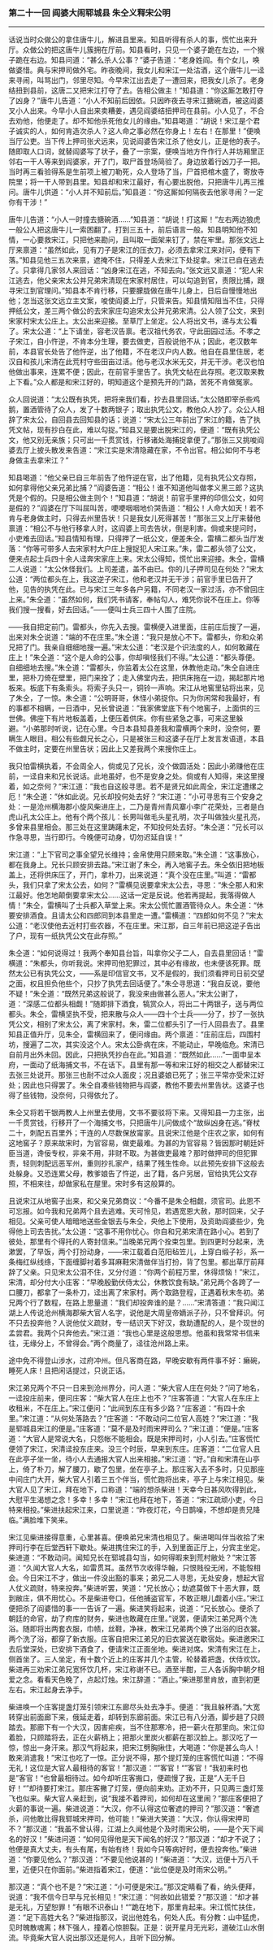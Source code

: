 ### 第二十一回 阎婆大闹郓城县 朱仝义释宋公明
---

话说当时众做公的拿住唐牛儿，解进县里来。知县听得有杀人的事，慌忙出来升厅。众做公的把这唐牛儿簇拥在厅前。知县看时，只见一个婆子跪在左边，一个猴子跪在右边。知县问道：“甚么杀人公事？”婆子告道：“老身姓阎。有个女儿，唤做婆惜。典与宋押司做外宅。昨夜晚间，我女儿和宋江一处沽酒，这个唐牛儿一迳来寻闹，叫骂出门，邻里尽知。今早宋江出去走了一遭回来，把我女儿杀了。老身结扭到县前，这唐二又把宋江打夺了去。告相公做主！”知县道：“你这厮怎敢打夺了凶身？”唐牛儿告道：“小人不知前后因依。只因昨夜去寻宋江搪碗酒，被这阎婆叉小人出来。今早小人自出来卖糟姜，遇见阎婆结扭押司在县前。小人见了，不合去劝他，他便走了。却不知他杀死他女儿的缘由。”知县喝道：“胡说！宋江是个君子诚实的人，如何肯造次杀人？这人命之事必然在你身上！左右！在那里！”便唤当厅公吏。当下传上押司张犬远来，见说阎婆告宋江杀了他女儿，正是他的表子。随即取人口词，就替阎婆写了状子，叠了一宗案，便唤当地方仵作行人并坊厢里正邻右一干人等来到阎婆家，开了门，取尸首登场简验了。身边放着行凶刀子一把。当时再三看验得系是生前项上被刀勒死，众人登场了当，尸首把棺木盛了，寄放寺院里；将一干人带到县里。知县却和宋江最好，有心要出脱他，只把唐牛儿再三推问。唐牛儿供道：“小人并不知前后。”知县道：“你这厮如何隔夜去他家寻闹？一定你有干涉！”  

唐牛儿告道：“小人一时撞去搪碗酒……”知县道：“胡说！打这厮！”左右两边狼虎一般公人把这唐牛儿一索困翻了。打到三五十，前后语言一般。知县明知他不知情，一心要救宋江，只把他来勘问，且叫取一面架来钉了，禁在牢里。那张文远上厅来禀道：“虽然如此，见有刀子是宋江的压衣刀，必须去拿宋江来对问，便有下落。”知县见他三五次来禀，遮掩不住，只得差人去宋江下处捉拿。宋江已自在逃去了。只拿得几家邻人来回话：“凶身宋江在逃，不知去向。”张文远又禀道：“犯人宋江逃去，他父亲宋太公并兄弟宋清现在宋家村居住，可以勾追到官，责限比捕，跟寻宋江到官理问。”知县本不肯行移，只要朦胧做在唐牛儿身上，日后自慢慢地出他；怎当这张文远立主文案，唆使阎婆上厅，只管来告。知县情知阻当不住，只得押纸公文，差三两个做公的去宋家庄勾追宋太公并兄弟宋清。公人领了公文，来到宋家村宋太公庄上。太公出来迎接。至草厅上坐定。公人将出文书，递与太公看了。宋太公道：“上下请坐，容老汉告禀。老汉祖代务农，守此田园过活。不孝之子宋江，自小忤逆，不肯本分生理，要去做吏，百般说他不从；因此，老汉数年前，本县官长处告了他忤逆，出了他籍，不在老汉户内人数。他自在县里住居，老汉自和孩儿宋清在此荒村守些田亩过活。他与老汉水米无交，并无干涉。老汉也怕他做出事来，连累不便；因此，在前官手里告了。执凭文帖在此存照。老汉取来教上下看。”众人都是和宋江好的，明知道这个是预先开的门路，苦死不肯做冤家。  

众人回说道：“太公既有执凭，把将来我们看，抄去县里回话。”太公随即宰杀些鸡鹅，置酒管待了众人，发了十数两银子；取出执凭公文，教他众人抄了。众公人相辞了宋太公，自回县去回知县的话；说道：“宋太公三年前出了宋江的籍，告了执凭文帖，现有抄白在此，难以勾捉。”知县又是要出脱宋江的，便道：“既有执凭公文，他又别无亲族；只可出一千贯赏钱，行移诸处海捕捉拿便了。”那张三又挑唆阎婆去厅上披头散发来告道：“宋江实是宋清隐藏在家，不令出官。相公如何不与老身做主去拿宋江？”  

知县喝道：“他父亲已自三年前告了他忤逆在官，出了他籍，见有执凭公文存照，如何拿得他父亲兄弟比捕？”阎婆告道：“相公！谁不知道他叫做孝义黑三郎？这执凭是个假的。只是相公做主则个！”知县道：“胡说！前官手里押的印信公文，如何是假的？”阎婆在厅下叫屈叫苦，哽哽咽咽地价哭告道：“相公！人命大如天！若不肯与老身做主时，只得去州里告状！只是我女儿死得甚苦！”那张三又上厅来替他禀道：“相公不与他行移拿人时，这阎婆上司去告状，倒是利害。倘或来提问时，小吏难去回话。”知县情知有理，只得押了一纸公文，便差朱仝，雷横二都头当厅发落：“你等可带多人去宋家村大户庄上搜捉犯人宋江来。”朱，雷二都头领了公文，便来点起士兵四十余人迳奔宋家庄上来。宋太公得知，慌忙出来迎接。朱仝，雷横二人说道：“太公休怪我们。上司差遣，盖不由已。你的儿子押司见在何处？”宋太公道：“两位都头在上，我这逆子宋江，他和老汉并无干涉；前官手里已告开了他，见告的执凭在此。已与宋江三年多各户另籍，不同老汉一家过活，亦不曾回庄上来。”朱仝道：“虽然如何，我们凭书请客，奉帖勾人，难凭你说不在庄上。你等我们搜一搜看，好去回话。”——便叫士兵三四十人围了庄院。  

——我自把定前门。雷都头，你先入去搜。雷横便入进里面，庄前庄后搜了一遍，出来对朱仝说道：“端的不在庄里。”朱仝道：“我只是放心不下。雷都头，你和众弟兄把了门。我亲自细细地搜一遍。”宋太公道：“老汉是个识法度的人，如何敢藏在庄上！”朱仝道：“这个是人命的公事，你却嗔怪我们不得。”太公道：“都头尊便。自细细地去搜。”朱仝道：“雷都头，你监着太公在这里，休教他走动。”朱仝自进庄里，把朴刀倚在壁里，把门来拴了；走入佛堂内去，把供床拖在一边，揭起那片地板来。板底下有条索头。将索子头只一，铜铃一声响。宋江从地窖里钻将出来，见了朱仝，了一惊。朱仝道：“公明哥哥，休怪小弟捉你。只为你闲常和我最好，有的事都不相瞒，一日酒中，兄长曾说道：”我家佛堂底下有个地窖子，上面供的三世佛。佛座下有片地板盖着，上便压着供床。你有些紧急之事，可来这里躲避。“小弟那时听说，记在心里。今日本县知县差我和雷横两个来时，没奈何，要瞒生人眼目。相公有些觑兄长之心，只是被张三和这婆子在厅上发言发语道，本县不做主时，定要在州里告状；因此上又差我两个来搜你庄上。  

我只怕雷横执着，不会周全人，倘或见了兄长，没个做圆活处：因此小弟赚他在庄前，一迳自来和兄长说话。此地虽好，也不是安身之处。倘或有人知得，来这里搜着，如之奈何？“宋江道：”我也自这般寻思。若不是贤兄如此周全，宋江定遭缧之厄！“朱仝道：”休如此说。兄长却投何处去好？“宋江道：”小可寻思有三个安身之处：一是沧州横海郡小旋风柴进庄上，二乃是青州青风寨小李广花荣处，三者是白虎山孔太公庄上。他有个两个孩儿：长男叫做毛头星孔明，次子叫做独火星孔亮，多曾来县里相会。那三处在这里踌躇未定，不知投何处去好。“朱仝道：”兄长可以作急寻思，当行即行。今晚便可动身，切勿迟延自误！“  

宋江道：“上下官司之事全望兄长维持；金帛使用只顾来取。”朱仝道：“这事放心，都在我身上。兄长只顾安排去路。”宋江谢了朱仝，再入地窖子去。朱仝依旧把地板盖上，还将供床压了，开门，拿朴刀，出来说道：“真个没在庄里。”叫道：“雷都头，我们只拿了宋太公去，如何？”雷横见说要拿宋太公去，寻思：“朱仝那人和宋江最好。他怎地颠倒要拿宋太公……这话一定是反说。他若再提起，我落得做人情！”朱仝，雷横叫了士兵都入草堂上来。宋太公慌忙置酒管待众人。朱仝道：“休要安排酒食。且请太公和四郎同到本县里走一遭。”雷横道：“四郎如何不见？”宋太公道：“老汉使他去近村打些农器，不在庄里。宋江那，自三年前已把这逆子告出了户，现有一纸执凭公文在此存照。”  

朱仝道：“如何说得过！我两个奉知县台旨，叫拿你父子二人，自去县里回话！”雷横道：“朱都头，你听我说。宋押司他犯罪过，其中必有缘故，也未便该死罪。既然太公已有执凭公文，——系是印信官文书，又不是假的，我们须看押司日前交望之面，权且担负他些个，只抄了执凭去回话便了。”朱仝寻思道：“我自反说，要他不疑！”朱仝道：“既然兄弟这般说了，我没来由做甚么恶人。”宋太公谢了，道：“深感二位都头相觑！”随即排下酒食，犒赏众人，将出二十两银子，送与两位都头。朱仝，雷横坚执不受，把来散与众人——四十个士兵——分了，抄了一张执凭公文，相别了宋太公，离了宋家村。朱，雷二位都头引了一行人回县去了。县里知县正值升厅，见朱仝，雷横回来了，便问缘由。两个禀道：“庄前庄后，四围村坊，搜遍了二次，其实没这个人。宋太公卧病在床，不能动止，早晚临危。宋清已自前月出外未回。因此，只把执凭抄白在此。”知县道：“既然如此……”一面申呈本府，一面动了纸海捕文书，不在话下。县里有那一等和宋江好的相交之人都替宋江去张三处说开。那张三也耐不过众人面皮；况且婆娘已死了；张三平常亦受宋江好处；因此也只得罢了。朱仝自凑些钱物把与阎婆，教他不要去州里告状。这婆子也得了些钱物，没奈何，只得依允了。  

朱仝又将若干银两教人上州里去使用，文书不要驳将下来。又得知县一力主张，出一千贯赏钱，行移开了一个海捕文书，只把唐牛儿问做成个“故纵凶身在逃。”脊杖二十，刺配五百里外；干连的人尽数保放甯家。且说宋江他是个庄农之家，如何有这地窖子？原来故宋时，为官容易，做吏最难。为甚的为官容易？皆因那时朝廷奸臣当道，谗佞专权，非亲不用，非财不取。为甚做吏最难？那时做押司的但犯罪责，轻则刺配远恶军州，重则抄扎家产，结果了残生性命。以此预先安排下这般去处躲身。又恐连累父母，教爹娘告了忤逆，出了籍，各户另居，官给执凭公文存照，不相来往，却做家私在屋里。宋时多有这般算的。  

且说宋江从地窖子出来，和父亲兄弟商议：“今番不是朱仝相觑，须官司。此恩不可忘报。如今我和兄弟两个且去逃难。天可怜见，若遇宽恩大赦，那时回来，父子相见。父亲可使人暗暗地送些金银去与朱仝，央他上下使用，及资助阎婆些少，免得他上司去告扰。”太公道：“这事不用你忧心。你自和兄弟宋清在路小心。若到了彼处，那里有个得托的人寄封信来。”当晚弟兄两个拴束包里。到四更时分起来，洗漱罢，了早饭，两个打扮动身，——宋江载着白范阳毡笠儿，上穿白缎子衫，系一条梅红纵线绦，下面缠脚衬着多耳麻鞋宋清做伴当打扮，背了包里。都出草厅前拜辞了父亲。只见宋太公泪不住，又分付道：“你两个前程万里，休得烦恼！”宋江，宋清，却分付大小庄客：“早晚殷勤伏侍太公，休教饮食有缺。”弟兄两个各跨了一口腰刀，都拿了一条朴刀，迳出离了宋家村。两个取路登程，正遇着秋末冬初。弟兄两个行了数程，在路上思量道：“我们却投奔谁的是？……”宋清答道：“我只闻江湖上人传说沧州横海郡柴大官人名字，说他是大周皇帝嫡派子孙，只不曾拜识。何不只去投奔他？人说他仗义疏财，专一结识天下好汉，救助遭配的人，是个现世的孟尝君。我两个只奔他去。”宋江道：“我也心里是这般思想。他虽和我常常书信来往，无缘分上，不曾得会。”两个商量了，迳往沧州路上来。  

途中免不得登山涉水，过府冲州。但凡客商在路，早晚安歇有两件事不好：癞碗，睡死人床！且把闲话提过，只说正话。  

宋江弟兄两个不只一日来到沧州界分，问人道：“柴大官人庄在何处？”问了地名，一迳投庄前来，便问庄客：“柴大官人在庄上也不？”庄客答道：“大官人在东庄上收租米，不在庄上。”宋江便问：“此间到东庄有多少路？”庄客道：“有四十余里。”宋江道：“从何处落路去？”庄客道：“不敢动问二位官人高姓？”宋江道：“我是郓城县宋江的便是。”庄客道：“莫不是及时雨宋押司么？”宋江道：“便是。”庄客道：“大官人是常说大名，只怨帐不能相会。既是宋押司时，小人引去。”庄客慌忙便领了宋江，宋清迳投东庄来。没三个时辰，早来到东庄。庄客道：“二位官人且在此亭子坐一坐，待小人去通报大官人出来相接。”宋江道：“好。”自和宋清在山亭上，倚了朴刀，解了腰刀，歇了包里，坐在亭子上。那庄客入去不多时，只见那座中间庄门大开，柴大官人引着三五个伴当，慌忙跑将出来，亭子上与宋江相见。柴大官人见了宋江，拜在地下，口称道：“端的想杀柴进！天幸今日甚风吹得到此，大慰平生渴想之念！多幸！多幸！”宋江也拜在地下，答道：“宋江疏顽小吏，今日特来相投。”柴进扶起宋江来，口里说道：“昨夜灯花，今日鹊噪，不想却是贵兄降临。”满脸堆下笑来。  

宋江见柴进接得意重，心里甚喜。便唤弟兄宋清也相见了。柴进喝叫伴当收拾了宋押司行李在后堂西轩下歇处。柴进携住宋江的手，入到里面正厅上，分宾主坐定。柴进道：“不敢动问。闻知兄长在郓城县勾当，如何得暇来到荒村敝处？”宋江答道：“久闻大官人大名，如雷贯耳。虽然节次收得华翰，只恨贱役无闲，不能彀相会。今日宋江不才，做出一件没出豁的事来；弟兄二人寻思，无处安身，想起大官人仗义疏财，特来投奔。”柴进听罢，笑道：“兄长放心；劫遮莫做下十恶大罪，既到敝庄，俱不用忧心。不是柴进夸口，任他捕盗官军，不敢正眼儿觑着小庄。”宋江便把杀了阎婆惜的事一一告诉了一遍。柴进笑将起来，说道：“兄长放心。便杀了朝廷的命官，劫了府库的财务，柴进也敢藏在庄里。”说罢，便请宋江弟兄两个洗浴。随即将出两套衣服，巾帻，丝鞋，净袜，教宋江兄弟两个换了出浴的旧衣裳。两个洗了浴，都穿了新衣服。庄客自把宋江弟兄的旧衣裳送在歇宿处。柴进邀宋江去后堂深处，已安排下酒食了，便请宋江正面坐地。柴进对席。宋清有宋江在上，侧首坐了。三人坐定，有十数个近上的庄客并几个主管，轮替着把盏，伏侍欢饮。柴进再三劝宋江弟兄宽怀饮几杯，宋江称谢不已。酒至半酣，三人各诉胸中朝夕相爱之念。看看天色晚了，点起灯烛。宋江辞道：“酒止。”柴进那里肯放，直到初更左右。宋江起身去净手。  

柴进唤一个庄客提盏灯笼引领宋江东廊尽头处去净手。便道：“我且躲杯酒。”大宽转穿出前面廊下来，俄延走着，却转到东廊前面。宋江已有八分酒，脚步趄了只顾踏去。那廊下有一个大汉，因害疟疾，当不住那寒冷，把一薪火在那里向。宋江仰着脸，只顾踏将去，正在火薪柄上；把那火里炭火都薪在那汉脸上。那汉吃了一惊，惊出一身汗来。那汉气将起来，把宋江劈胸揪住，大喝道：“你是甚么鸟人！敢来消遣我！”宋江也吃了一惊。正分说不得，那个提灯笼的庄客慌忙叫道：“不得无礼！这位是大官人最相待的客官！”那汉道：“”客官！“”客官！“我初来时也是”客官！“也曾最相待过。如今却听庄客搬口，便疏慢了我，正是”人无千日好！“”却待要打宋江。那庄客撇了灯笼，便向前来劝。正劝不开，只见两三盏灯笼飞也似来。柴大官人亲赶到，说“我接不着押司，如何却在这里闹？”那庄客便把了火薪的事说一遍。柴进说道：“大汉，你不认得这位奢遮的押司？”那汉道：“奢遮杀，问他敢比得我郓城宋押司，他可能！”柴进大笑道：“大汉，你认得宋押司不？”那汉道：“我虽不曾认得，江湖上久闻他是个及时雨宋公明，——是个天下闻名的好汉！”柴进问道：“如何见得他是天下闻名的好汉？”那汉道：“却才不说了；他便是真大丈夫，有头有尾，有始有终！我如今只等病好时，便去投奔他。”柴进道：“你要见他么？”那汉道：“不要见他说甚的！”柴进道：“大汉，远便十万八千里，近便只在你面前。”柴进指着宋江，便道：“此位便是及时雨宋公明。”  

那汉道：“真个也不是？”宋江道：“小可便是宋江。”那汉定睛看了看，纳头便拜，说道：“我不信今日早与兄长相见！”宋江道：“何故如此错爱？”那汉道：“却才甚是无礼，万望恕罪！”有眼不识泰山！“”跪在地下，那里肯起来。宋江慌忙扶住，道：“足下高姓大名？”柴进指那汉，说出他姓名，何处人氏。有分教：山中猛虎，见时魄散魂离；林下强人，撞着心惊胆裂。正是：说开星月无光彩，道破江山水倒流。毕竟柴大官人说出那汉还是何人，且听下回分解。  
